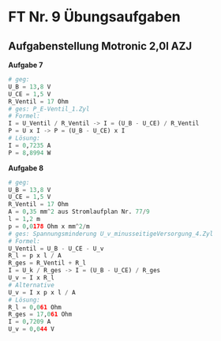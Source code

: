# FT Nr. 9 Übungsaufgaben

## Aufgabenstellung Motronic 2,0l AZJ 

**Aufgabe 7**

```python
# geg:
U_B = 13,8 V
U_CE = 1,5 V
R_Ventil = 17 Ohm
# ges: P_E-Ventil_1.Zyl
# Formel:
I = U_Ventil / R_Ventil -> I = (U_B - U_CE) / R_Ventil
P = U x I -> P = (U_B - U_CE) x I
# Lösung:
I = 0,7235 A
P = 8,8994 W
```


**Aufgabe 8**


```python
# geg:
U_B = 13,8 V
U_CE = 1,5 V
R_Ventil = 17 Ohm
A = 0,35 mm^2 aus Stromlaufplan Nr. 77/9
l = 1,2 m
p = 0,0178 Ohm x mm^2/m
# ges: Spannungsminderung U_v_minusseitigeVersorgung_4.Zyl
# Formel:
U_Ventil = U_B - U_CE - U_v
R_l = p x l / A
R_ges = R_Ventil + R_l
I = U_k / R_ges -> I = (U_B - U_CE) / R_ges
U_v = I x R_l
# Alternative
U_v = I x p x l / A
# Lösung:
R_l = 0,061 Ohm
R_ges = 17,061 Ohm
I = 0,7209 A
U_v = 0,044 V
```
